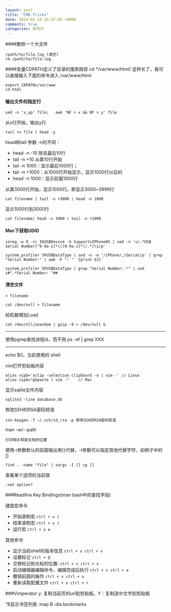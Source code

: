 ```yaml
---
layout: post
title: "CMD Tricks"
date: 2014-01-14 15:47:05 +0800
comments: true
categories: 命令行
---
```


####删除一个大文件
```
/path/to/file.log (清空)
rm /path/to/file.log
```

####变量CDPATH定义了目录的搜索路径
cd */var/www/html/ 这样长了，我可以直接输入下面的命令进入 /var/www/html

```
export CDPATH=/var/www
cd html
```

#### 输出文件的指定行
```
sed -n 'x,yp' file;   awk 'NF > x && NF > y' file
```
从x行开始，输出y行

```
tail +x file | head -y
```
head和tail 参数 -n的不同：

- head -n -10 除去最后10行
- tail -n +10 从第10行开始
- tail -n 1000：显示最后1000行；
- tail -n +1000：从1000行开始显示，显示1000行以后的
- head -n 1000：显示前面1000行

从第3000行开始，显示1000行。即显示3000~3999行

```
cat filename | tail -n +3000 | head -n 1000
```
显示1000行到3000行

```
cat filename| head -n 3000 | tail -n +1000
```


#### Mac下获取UDID
```
ioreg -w 0 -rc IOUSBDevice -k SupportsIPhoneOS | sed -n 's/.*USB Serial Number[^0-9a-z]*\([0-9a-z]*\).*/\1/p'

system_profiler SPUSBDataType | sed -n -e '/iPhone/,/Serial/p' | grep "Serial Number:" | awk -F ": " '{print $2}'

system_profiler SPUSBDataType | grep "Serial Number:.*" | sed s#".*Serial Number: "##
```
#### 清空文件
```
> filename

cat /dev/null > filename
```
给机器增加Load
```
cat /dev/nll/unandom | gzip -9 > /dev/null & 
```

***
使用pgrep查找进程id，而不用 ps -ef | grep XXX
***
echo $0，当前使用的 shell

vim打开剪贴板内容
```
alias vipb='xclip -selection clipboard -o | vim -' // Linux
alias vipb="pbpaste | vim -" 	// Mac
```
显示sqlite文件内容
```
sqlite3 -line database.db 
```
修改SSH的RSA密码短语
```
ssh-keygen -f ~/.ssh/id_rsa -p 修改SSH的RSA密码短语
```
man -w/--path 
```
打印相关帮助文档的位置
```
使用-i参数默认的前面输出用{}代替，-I参数可以指定其他代替字符，如例子中的[] 

```
find . -name "file" | xargs -I [] cp []
```
查看某个选项的当前值

```
:set option?
```

###Readline Key Bindings(man bash中的查找字段)

键盘宏命令

- 开始录制宏 `ctrl + x (`
- 结束录制宏 `ctrl + x )`
- 运行宏 `ctrl + x e`

其他命令

- 显示当前shell的版本信息 `ctrl + x ctrl + v`
- 设置标记 `ctrl + @`
- 交换标记和光标的位置: `ctrl + x ctrl + x`
- 启动编辑器编辑命令，编辑完成后执行	`ctrl + x ctrl + e`
- 撤销前面的操作	`ctrl + x ctrl + u`
- 重新读取配置文件	`ctrl + x ctrl + r`

###Vimperator
y: 复制当前页的url到剪贴板。Y：复制选中文字到剪贴板

"B显示书签列表
:map B :dia bookmarks<cr>